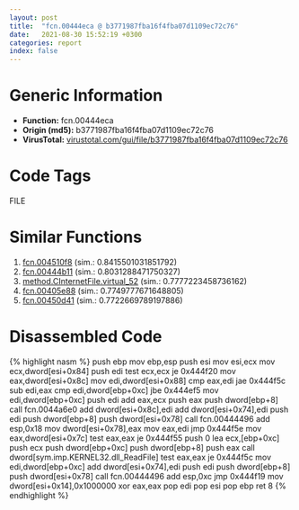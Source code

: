 ```yaml
---
layout: post
title:  "fcn.00444eca @ b3771987fba16f4fba07d1109ec72c76"
date:   2021-08-30 15:52:19 +0300
categories: report
index: false
---
```


# Generic Information
- **Function:** fcn.00444eca
- **Origin (md5):** b3771987fba16f4fba07d1109ec72c76
- **VirusTotal:** [virustotal.com/gui/file/b3771987fba16f4fba07d1109ec72c76][virustotal_ref]

# Code Tags
<span class="tag" id="FILE">FILE</span>


# Similar Functions

1. [fcn.004510f8][similar_1_ref] (sim.: 0.8415501031851792)
2. [fcn.00444b11][similar_2_ref] (sim.: 0.8031288471750327)
3. [method.CInternetFile.virtual\_52][similar_3_ref] (sim.: 0.7777223458736162)
4. [fcn.00405e88][similar_4_ref] (sim.: 0.7749777671648805)
5. [fcn.00450d41][similar_5_ref] (sim.: 0.7722669789197886)


# Disassembled Code

{% highlight nasm %}
push ebp
mov ebp,esp
push esi
mov esi,ecx
mov ecx,dword[esi+0x84]
push edi
test ecx,ecx
je 0x444f20
mov eax,dword[esi+0x8c]
mov edi,dword[esi+0x88]
cmp eax,edi
jae 0x444f5c
sub edi,eax
cmp edi,dword[ebp+0xc]
jbe 0x444ef5
mov edi,dword[ebp+0xc]
push edi
add eax,ecx
push eax
push dword[ebp+8]
call fcn.0044a6e0
add dword[esi+0x8c],edi
add dword[esi+0x74],edi
push edi
push dword[ebp+8]
push dword[esi+0x78]
call fcn.00444496
add esp,0x18
mov dword[esi+0x78],eax
mov eax,edi
jmp 0x444f5e
mov eax,dword[esi+0x7c]
test eax,eax
je 0x444f55
push 0
lea ecx,[ebp+0xc]
push ecx
push dword[ebp+0xc]
push dword[ebp+8]
push eax
call dword[sym.imp.KERNEL32.dll_ReadFile]
test eax,eax
je 0x444f5c
mov edi,dword[ebp+0xc]
add dword[esi+0x74],edi
push edi
push dword[ebp+8]
push dword[esi+0x78]
call fcn.00444496
add esp,0xc
jmp 0x444f19
mov dword[esi+0x14],0x1000000
xor eax,eax
pop edi
pop esi
pop ebp
ret 8
{% endhighlight %}


[similar_1_ref]: /report/fcn.004510f8@ab923633032c47ff6d9c40ed36a40b2b
[similar_2_ref]: /report/fcn.00444b11@b3771987fba16f4fba07d1109ec72c76
[similar_3_ref]: /report/method.CInternetFile.virtual_52@a1c6b07868a0eea8f4ee5a872aa71909
[similar_4_ref]: /report/fcn.00405e88@4c2db4ba96e80258daff665d7d7a016a
[similar_5_ref]: /report/fcn.00450d41@ab923633032c47ff6d9c40ed36a40b2b
[virustotal_ref]: https://www.virustotal.com/gui/file/b3771987fba16f4fba07d1109ec72c76